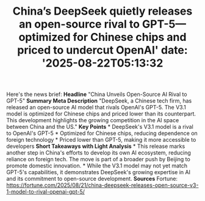 ﻿---
title: "China’s DeepSeek quietly releases an open-source rival to GPT-5—optimized for Chinese chips and priced to undercut OpenAI'
date: '2025-08-22T05:13:32"
category: "Markets"
summary: ""
slug: "chinas deepseek quietly releases an opensource rival to gpt5"
source_urls:
  - "https://fortune.com/2025/08/21/china-deepseek-releases-open-source-v3-1-model-to-rival-openai-gpt-5/"
seo:
  title: "China’s DeepSeek quietly releases an open-source rival to GPT-5—optimized for Chinese chips and priced to undercut OpenAI | Hash n Hedge'
  description: '"
  keywords: ["news", "markets", "brief"]
---
Here's the news brief:  **Headline** "China Unveils Open-Source AI Rival to GPT-5"  **Summary Meta Description** "DeepSeek, a Chinese tech firm, has released an open-source AI model that rivals OpenAI's GPT-5. The V3.1 model is optimized for Chinese chips and priced lower than its counterpart. This development highlights the growing competition in the AI space between China and the US."  **Key Points**  * DeepSeek's V3.1 model is a rival to OpenAI's GPT-5 * Optimized for Chinese chips, reducing dependence on foreign technology * Priced lower than GPT-5, making it more accessible to developers  **Short Takeaways with Light Analysis**  * This release marks another step in China's efforts to develop its own AI ecosystem, reducing reliance on foreign tech. The move is part of a broader push by Beijing to promote domestic innovation. * While the V3.1 model may not yet match GPT-5's capabilities, it demonstrates DeepSeek's growing expertise in AI and its commitment to open-source development.  **Sources** Fortune: https://fortune.com/2025/08/21/china-deepseek-releases-open-source-v3-1-model-to-rival-openai-gpt-5/ 
